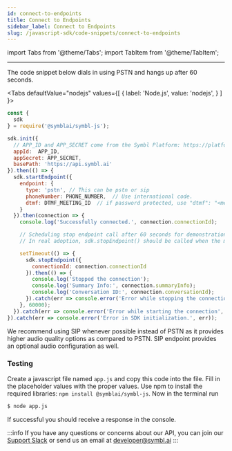 ```yaml
---
id: connect-to-endpoints
title: Connect to Endpoints
sidebar_label: Connect to Endpoints
slug: /javascript-sdk/code-snippets/connect-to-endpoints
---
```

import Tabs from '@theme/Tabs';
import TabItem from '@theme/TabItem';

---

The code snippet below dials in using PSTN and hangs up after 60 seconds.

<Tabs
  defaultValue="nodejs"
  values={[
    { label: 'Node.js', value: 'nodejs', }
  ]
}>

<TabItem value="nodejs">

```js
const {
  sdk
} = require('@symblai/symbl-js');

sdk.init({
  // APP_ID and APP_SECRET come from the Symbl Platform: https://platform.symbl.ai
  appId:  APP_ID,
  appSecret: APP_SECRET,
  basePath: 'https://api.symbl.ai'
}).then(() => {
  sdk.startEndpoint({
    endpoint: {
      type: 'pstn', // This can be pstn or sip
      phoneNumber: PHONE_NUMBER,  // Use international code.
      dtmf: DTMF_MEETING_ID  // if password protected, use "dtmf": "<meeting_id>#,#<password>#"
    }
  }).then(connection => {
    console.log('Successfully connected.', connection.connectionId);

    // Scheduling stop endpoint call after 60 seconds for demonstration purposes
    // In real adoption, sdk.stopEndpoint() should be called when the meeting or call actually ends

    setTimeout(() => {
      sdk.stopEndpoint({
        connectionId: connection.connectionId
      }).then(() => {
        console.log('Stopped the connection');
        console.log('Summary Info:', connection.summaryInfo);
        console.log('Conversation ID:', connection.conversationId);
      }).catch(err => console.error('Error while stopping the connection', err));
    }, 60000);
  }).catch(err => console.error('Error while starting the connection', err));
}).catch(err => console.error('Error in SDK initialization.', err));
```
</TabItem>
</Tabs>

We recommend using SIP whenever possible instead of PSTN as it provides higher audio quality options as compared to PSTN. SIP endpoint provides an optional audio configuration as well.

### Testing

Create a javascript file named `app.js` and copy this code into the file. Fill in the placeholder values with the proper values. Use npm to install the required libraries: `npm install @symblai/symbl-js`. Now in the terminal run

```bash
$ node app.js
```

If successful you should receive a response in the console.

:::info
If you have any questions or concerns about our API, you can join our [Support Slack](https://join.slack.com/t/symbldotai/shared_invite/zt-4sic2s11-D3x496pll8UHSJ89cm78CA) or send us an email at [developer@symbl.ai](mailto:developer@symbl.ai)
:::


